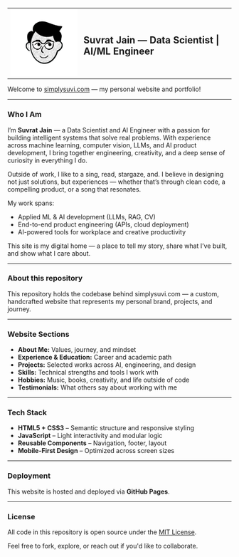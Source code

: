 <table style="border: none;">
  <tr>
    <td style="border: none;" width="150">
      <img src="assets/my-face-transparent.png" alt="Suvrat Jain Logo" width="150" />
    </td>
    <td style="border: none;">
      <h2>Suvrat Jain — Data Scientist | AI/ML Engineer</h2>
    </td>
  </tr>
</table>



Welcome to [simplysuvi.com](https://simplysuvi.com) — my personal website and portfolio!

---

### Who I Am

I’m **Suvrat Jain** — a Data Scientist and AI Engineer with a passion for building intelligent systems that solve real problems. With experience across machine learning, computer vision, LLMs, and AI product development, I bring together engineering, creativity, and a deep sense of curiosity in everything I do.

Outside of work, I like to a sing, read, stargaze, and. I believe in designing not just solutions, but experiences — whether that’s through clean code, a compelling product, or a song that resonates. 

My work spans:
- Applied ML & AI development (LLMs, RAG, CV)
- End-to-end product engineering (APIs, cloud deployment)
- AI-powered tools for workplace and creative productivity

This site is my digital home — a place to tell my story, share what I’ve built, and show what I care about.

---

### About this repository

This repository holds the codebase behind simplysuvi.com — a custom, handcrafted website that represents my personal brand, projects, and journey.

---

### Website Sections

- **About Me:** Values, journey, and mindset
- **Experience & Education:** Career and academic path
- **Projects:** Selected works across AI, engineering, and design
- **Skills:** Technical strengths and tools I work with
- **Hobbies:** Music, books, creativity, and life outside of code
- **Testimonials:** What others say about working with me

---

### Tech Stack

- **HTML5 + CSS3** – Semantic structure and responsive styling
- **JavaScript** – Light interactivity and modular logic
- **Reusable Components** – Navigation, footer, layout
- **Mobile-First Design** – Optimized across screen sizes

---

### Deployment

This website is hosted and deployed via **GitHub Pages**.

---

### License

All code in this repository is open source under the [MIT License](LICENSE).

Feel free to fork, explore, or reach out if you'd like to collaborate.
